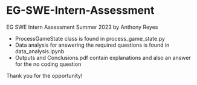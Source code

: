# EG-SWE-Intern-Assessment
 EG SWE Intern Assessment Summer 2023 by Anthony Reyes
 
 - ProcessGameState class is found in process_game_state.py
 - Data analysis for answering the required questions is found in data_analysis.ipynb
 - Outputs and Conclusions.pdf contain explanations and also an answer for the no coding question

Thank you for the opportunity!

